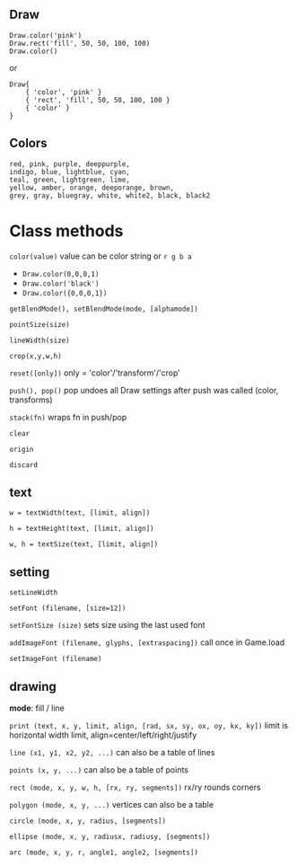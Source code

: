 ## Draw

```
Draw.color('pink')
Draw.rect('fill', 50, 50, 100, 100)
Draw.color()
```
or
```
Draw{
    { 'color', 'pink' }
    { 'rect', 'fill', 50, 50, 100, 100 }
    { 'color' }
}
```

## Colors

```
red, pink, purple, deeppurple,
indigo, blue, lightblue, cyan,
teal, green, lightgreen, lime,
yellow, amber, orange, deeporange, brown,
grey, gray, bluegray, white, white2, black, black2
```

# Class methods

`color(value)` value can be color string or `r g b a`

* `Draw.color(0,0,0,1)`
* `Draw.color('black')`
* `Draw.color({0,0,0,1})`

`getBlendMode(), setBlendMode(mode, [alphamode])`

`pointSize(size)`

`lineWidth(size)`

`crop(x,y,w,h)`

`reset([only])` only = 'color'/'transform'/'crop'

`push(), pop()` pop undoes all Draw settings after push was called (color, transforms)

`stack(fn)` wraps fn in push/pop

`clear`

`origin`

`discard`

## text

`w = textWidth(text, [limit, align])`

`h = textHeight(text, [limit, align])`

`w, h = textSize(text, [limit, align])`

## setting

`setLineWidth`

`setFont (filename, [size=12])`

`setFontSize (size)` sets size using the last used font

`addImageFont (filename, glyphs, [extraspacing])` call once in Game.load

`setImageFont (filename)`

## drawing

__mode__: fill / line

`print (text, x, y, limit, align, [rad, sx, sy, ox, oy, kx, ky])` limit is horizontal width limit, align=center/left/right/justify

`line (x1, y1, x2, y2, ...)` can also be a table of lines

`points (x, y, ...)` can also be a table of points

`rect (mode, x, y, w, h, [rx, ry, segments])` rx/ry rounds corners

`polygon (mode, x, y, ...)` vertices can also be a table

`circle (mode, x, y, radius, [segments])`

`ellipse (mode, x, y, radiusx, radiusy, [segments])`

`arc (mode, x, y, r, angle1, angle2, [segments])`
